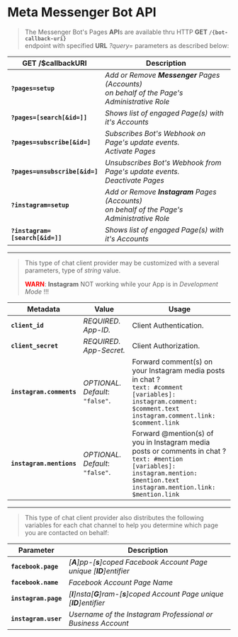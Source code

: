 # Meta Messenger **Bot API**

> The Messenger Bot's Pages **API**s are available thru HTTP **GET `/{bot-callback-uri}`**</br>endpoint with specified **URL** *?query=* parameters as described below:

GET /$callbackURI | Description
------------|-------------
**`?pages=setup`** | *Add or Remove **Messenger** Pages (Accounts)</br> on behalf of the Page's Administrative Role*
**`?pages=[search[&id=]]`** | *Shows list of engaged Page(s) with it's Accounts*
**`?pages=subscribe[&id=]`** | *Subscribes Bot's Webhook on Page's update events.</br>Activate Pages*
**`?pages=unsubscribe[&id=]`** | *Unsubscribes Bot's Webhook from Page's update events.</br>Deactivate Pages*
**`?instagram=setup`** | *Add or Remove **Instagram** Pages (Accounts)</br> on behalf of the Page's Administrative Role*
**`?instagram=[search[&id=]]`** | *Shows list of engaged Page(s) with it's Accounts*

-----

> This type of chat client provider may be customized with a several parameters, type of _string_ value.
>
> <span style="color:red">**WARN**</span>: **Instagram** NOT working while your App is in *Development Mode* !!!

Metadata | Value | Usage
---------|-------|------
**`client_id`**|_REQUIRED. App-ID._|Client Authentication.
**`client_secret`**|_REQUIRED. App-Secret._|Client Authorization.
**`instagram.comments`**|_OPTIONAL. Default_: `"false"`.|Forward comment(s) on your Instagram media posts in chat ?<br/>`text: #comment`<br/>`[variables]:`<br/>`instagram.comment: $comment.text`<br/>`instagram.comment.link: $comment.link`
**`instagram.mentions`**|_OPTIONAL. Default_: `"false"`.|Forward @mention(s) of you in Instagram media posts or comments in chat ?<br/>`text: #mention`<br/>`[variables]:`<br/>`instagram.mention: $mention.text`<br/>`instagram.mention.link: $mention.link`

-----

> This type of chat client provider also distributes the following variables for each chat channel to help you determine which page you are contacted on behalf:

Parameter | Description
----------|------------
**`facebook.page`** | *[**A**]pp-[**s**]coped Facebook Account Page unique [**ID**]entifier*
**`facebook.name`** | *Facebook Account Page Name*
**`instagram.page`** | *[**I**]nsta[**G**]ram-[**s**]coped Account Page unique [**ID**]entifier*
**`instagram.user`** | *Username of the Instagram Professional or Business Account*
